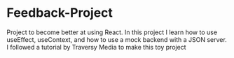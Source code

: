 # Feedback-Project
Project to become better at using React. In this project I learn how to use useEffect, useContext, and how to use a mock backend with a JSON server. I followed a tutorial by Traversy Media to make this toy project
